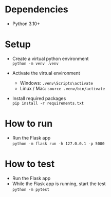 # Dependencies
- Python 3.10+

# Setup

- Create a virtual python environment \
    ``` python -m venv .venv ```

- Activate the virtual environment
    - Windows: ``` .venv\Scripts\activate ```
    - Linux / Mac: ``` source .venv/bin/activate ```

- Install required packages \
    ``` pip install -r requirements.txt ```

# How to run
- Run the Flask app \
    ``` python -m flask run -h 127.0.0.1 -p 5000 ```

# How to test
- Run the Flask app
- While the Flask app is running, start the test \
    ``` python -m pytest ```